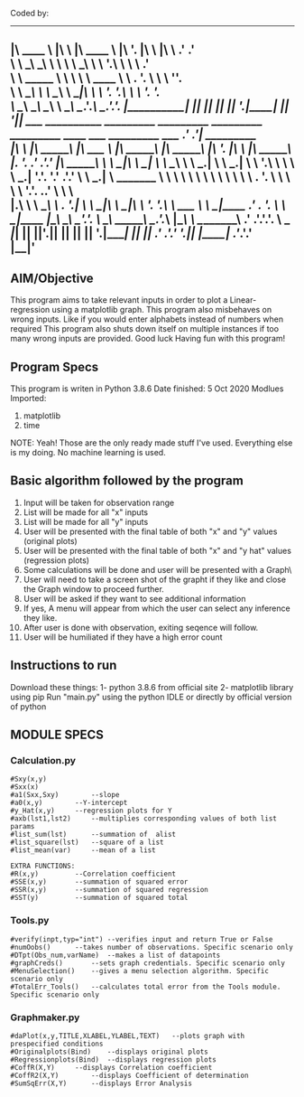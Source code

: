 
Coded by:

   __________    ___         __________   ____     ___   ___    __    
  |\   ____  \  |\  \       |\   ____  \ |\   '.  |\  \ |\  \ .' .'   
  \ \  \___\  \_\ \  \      \ \  \___\  \\ \    '.\ \  \\ \    .'     
   \ \   _____  \\ \  \      \ \   ____  \\ \  \. '. \  \\ \    ''.   
    \ \  \____\  \\ \  \______\ \  \__|\  \\ \  \'. '.\  \\ \  \'. '.  
     \ \__________\\ \________\\ \__\ \ \__\\ \__\.'._____\\ \__\.'._'. 
      \|__________| \|________| \|__|  \|__| \|__| '.|____| \|__| '|__| 
                                                                                                                  ___ 
   __________   _________   _________   _________   _________   ____     ___          _________       ___       .' .'| _________  
  |\   ______\ |\   _____\ |\   ___  \ |\   _____\ |\   _____\ |\   '.  |\  \        |\   _____\     |.  '.   .' .'.' |\   _____\ 
  \ \  \_____|_\ \  \____| \ \  \__\  \\ \  \___.| \ \  \___.| \ \    '.\ \  \       \ \  \___.|     '.'.  '.' .'.'   \ \  \___.| 
   \ \_______  \\ \  \      \ \      __\\ \   __\   \ \   __\   \ \  \. '. \  \       \ \   __\        '.'.   ..'      \ \   __\  
    \|.______\  \\ \  \______\ \  \. '.| \ \  \_|____\ \  \_|____\ \  \'. '.\  \   ___ \ \  \_|____      .' .  '.       \ \  \_|____ 
      |\_________\\ \________\\ \__\'._'. \ \________\\ \________\\ \__\.'._____\ |\__\ \ \________\   .' .'.'.__'.      \ \________\
      \|_________| \|________| \|__|'.|__| \|________| \|________| \|__| '.|____| \|__|  \|________| .' .'.' '.|__|       \|________| 
                                                                                                   .'_.'.'             
                                                                                                   |__|'                
-------------------------------
## AIM/Objective

This program aims to take relevant inputs in order to plot a Linear-regression using a matplotlib graph.
This program also misbehaves on wrong inputs.
Like if you would enter alphabets instead of numbers when required
This program also shuts down itself on multiple instances if too many wrong inputs are provided.
Good luck Having fun with this program!

## Program Specs
This program is writen in Python 3.8.6
Date finished: 5 Oct 2020
Modlues Imported:
1. matplotlib
2. time

NOTE: Yeah! Those are the only ready made stuff I've used. Everything else is my doing.
No machine learning is used.

## Basic algorithm followed by the program

1. Input will be taken for observation range
2. List will be made for all "x" inputs
3. List will be made for all "y" inputs
4. User will be presented with the final table of both "x" and "y" values (original plots)
5. User will be presented with the final table of both "x" and "y hat" values (regression plots)
6. Some calculations will be done and user will be presented with a Graph\
7. User will need to take a screen shot of the grapht if they like and close the Graph window to proceed further.
8. User will be asked if they want to see additional information
9. If yes, A menu will appear from which the user can select any inference they like.
10. After user is done with observation, exiting seqence will follow.
11. User will be humiliated if they have a high error count 

## Instructions to run
Download these things:
1- python 3.8.6 from official site
2- matplotlib library using pip
Run "main.py" using the python IDLE or directly by official version of python

## MODULE SPECS
### Calculation.py   
	#Sxy(x,y)		
	#Sxx(x)			
	#a1(Sxx,Sxy)		--slope
	#a0(x,y)		--Y-intercept
	#y_Hat(x,y)		--regression plots for Y
	#axb(lst1,lst2)		--multiplies corresponding values of both list params
	#list_sum(lst)		--summation of  alist
	#list_square(lst)	--square of a list
	#list_mean(var)		--mean of a list
	
	EXTRA FUNCTIONS:
	#R(x,y)			--Correlation coefficient	
	#SSE(x,y)		--summation of squared error
	#SSR(x,y)  		--summation of squared regression
	#SST(y)			--summation of squared total
### Tools.py   
	#verify(inpt,typ="int")	--verifies input and return True or False
	#numOobs()		--takes number of observations. Specific scenario only
	#DTpt(Obs_num,varName)	--makes a list of datapoints
	#graphCreds()		--sets graph credentials. Specific scenario only
	#MenuSelection()	--gives a menu selection algorithm. Specific scenario only
	#TotalErr_Tools()	--calculates total error from the Tools module. Specific scenario only
### Graphmaker.py   
	#daPlot(x,y,TITLE,XLABEL,YLABEL,TEXT)	--plots graph with prespecified conditions
	#Originalplots(Bind)	--displays original plots
	#Regressionplots(Bind)	--displays regression plots
	#CoffR(X,Y)		--displays Correlation coefficient
	#CoffR2(X,Y)		--displays Coefficient of determination
	#SumSqErr(X,Y)		--displays Error Analysis
